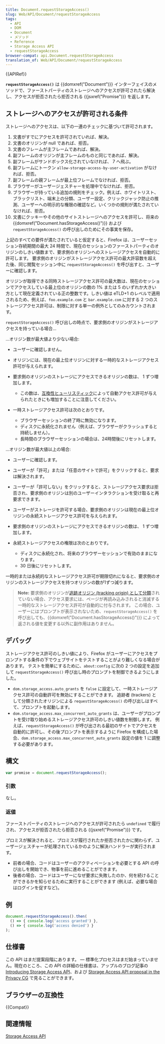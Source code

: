 ```yaml
---
title: Document.requestStorageAccess()
slug: Web/API/Document/requestStorageAccess
tags:
  - API
  - DOM
  - Document
  - メソッド
  - Reference
  - Storage Access API
  - requestStorageAccess
browser-compat: api.Document.requestStorageAccess
translation_of: Web/API/Document/requestStorageAccess
---
```

{{APIRef}}

**`requestStorageAccess()`** は {{domxref("Document")}} インターフェイスのメソッドで、ファーストパーティのストレージへのアクセスが許可されたら解決し、アクセスが拒否されたら拒否される {{jsxref("Promise")}} を返します。

## ストレージへのアクセスが許可される条件

ストレージへのアクセスは、以下の一連のチェックに基づいて許可されます。

1. 文書がすでにアクセスを許可されていれば、解決。
2. 文書のオリジンが null であれば、拒否。
3. 文書のフレームが主フレームであれば、解決。
4. 副フレームのオリジンが主フレームのものと同じであれば、解決。
5. 副フレームがサンドボックス化されていなければ、 7 へ飛ぶ。
6. 副フレームにトークン `allow-storage-access-by-user-activation` がなければ、拒否。
7. 副フレームの親フレームが最上位フレームでなければ、拒否。
8. ブラウザーがユーザージェスチャーを処理中でなければ、拒否。
9. ブラウザーが持っている追加の規則をチェック。例えば、ホワイトリスト、ブラックリスト、端末上の分類、ユーザー設定、クリックジャック防止の推測、ユーザーへの明示的な権限の確認など。いくつかの規則が満たされていなければ、拒否。
10. 文書にクッキーやその他のサイトストレージへのアクセスを許可し、将来の {{domxref("Document.hasStorageAccess()")}} および `requestStorageAccess()` の呼び出しのためにその事実を保存。

上記のすべての要件が満たされていると仮定すると、Firefox は、ユーザーセッション存続期間の最大 24 時間で、現在のセッションのファーストパーティのオリジンのしきい値数まで、要求側のオリジンへのストレージアクセスを自動的に許可します。 要求側のオリジンがストレージアクセス許可の最大許容数を超えた後、同じ閲覧セッション中に `requestStorageAccess()` を呼び出すと、ユーザーに確認します。

オリジンが取得できる同時ストレージアクセス許可の最大数は、現在のセッションでアクセスしている最上位のオリジンの数の 1% または 5 のいずれか大きい方として現在定義されている正の整数です。しきい値は eTLD+1 のレベルで適用されるため、例えば、`foo.example.com` と `bar.example.com` に対する 2 つのストレージアクセス許可は、制限に対する単一の例外としてのみカウントされます。

`requestStorageAccess()` 呼び出しの時点で、要求側のオリジンがストレージアクセスを持っている場合...

...オリジン数が最大値より少ない場合:

- ユーザーに確認しません。
- オリジンには、現在の最上位オリジンに対する一時的なストレージアクセス許可が与えられます。
- 要求側のオリジンのストレージにアクセスできるオリジンの数は、 1 ずつ増加します。

  - この数は、[互換性ヒューリスティック](/ja/docs/Mozilla/Firefox/Privacy/Storage_access_policy#Automatic_storage_access_upon_interaction)によって自動アクセス許可が与えられたときにも増加することに注意してください。

- 一時ストレージアクセス許可は次のとおりです。

  - ブラウザーセッションの終了時に無効になります。
  - ディスクに永続化されません（例えば、ブラウザーがクラッシュすると持続しません）。
  - 長時間のブラウザーセッションの場合は、24時間後にリセットします。

...オリジン数が最大値以上の場合:

- ユーザーに確認します。
- ユーザーが「許可」または「任意のサイトで許可」をクリックすると、要求は解決されます。
- ユーザーが「許可しない」をクリックすると、ストレージアクセス要求は拒否され、要求側のオリジンは別のユーザーインタラクションを受け取ると再要求できます。
- ユーザーがストレージを許可する場合、要求側のオリジンは現在の最上位オリジンの永続ストレージアクセス許可を与えられます。
- 要求側のオリジンのストレージにアクセスできるオリジンの数は、 1 ずつ増加します。
- 永続ストレージアクセスの権限は次のとおりです。

  - ディスクに永続化され、将来のブラウザーセッションで有効のままになります。
  - 30 日後にリセットします。

一時的または永続的なストレージアクセス許可が期限切れになると、要求側のオリジンのストレージアクセスを持つオリジンの数が1ずつ減ります。

> **Note:** 要求側のオリジンが[追跡オリジン (tracking origin) として分類](/ja/docs/Web/Privacy/Storage_Access_Policy#Tracking_protection_explained)されていない場合、アクセス要求には、ページが再読み込みされると消滅する一時的なストレージアクセス許可が自動的に付与されます。 この場合、ユーザーにはプロンプトが表示されないため、`requestStorageAccess()` を呼び出しても、{{domxref("Document.hasStorageAccess()")}} によって返される値を変更する以外に副作用はありません。

## デバッグ

ストレージアクセス許可のしきい値により、Firefox がユーザーにアクセスをプロンプトする条件の下でウェブサイトをテストすることがより難しくなる場合があります。 テストを簡単にするために、`about:config` に次の 2 つの設定を追加して `requestStorageAccess()` 呼び出し時のプロンプトを制御できるようにしました。

- `dom.storage_access.auto_grants` を `false` に設定して、一時ストレージアクセス許可の自動許可を無効にすることができます。 追跡者 (trackers) として分類されたオリジンによる `requestStorageAccess()` の呼び出しはすべて、プロンプトを起動します。
- `dom.storage_access.max_concurrent_auto_grants` は、ユーザーがプロンプトを受け取り始めるストレージアクセス許可のしきい値数を制御します。 例えば、`requestStorageAccess()` が呼び出される最初のサイトでアクセスを自動的に許可し、その後プロンプトを表示するように Firefox を構成した場合、`dom.storage_access.max_concurrent_auto_grants` 設定の値を 1 に調整する必要があります。

## 構文

```js
var promise = document.requestStorageAccess();
```

### 引数

なし。

### 返値

ファーストパーティのストレージへのアクセスが許可されたら `undefined` で履行され、アクセスが拒否されたら拒否される {{jsxref("Promise")}} です。

プロミスが解決されると、プロミスが履行されたか拒否されたかに関わらず、ユーザージェスチャーが処理されているかのように解決ハンドラーが実行されます。

- 前者の場合、コードはユーザーのアクティベーションを必要とする API の呼び出しを開始でき、物事を前に進めることができます。
- 後者の場合、コードはユーザーになぜ要求に失敗したのか、何を続けることができるかを知らせるために実行することができます (例えば、必要な場合はログインを促すなど)。

## 例

```js
document.requestStorageAccess().then(
  () => { console.log('access granted') },
  () => { console.log('access denied') }
);
```

## 仕様書

この API はまだ提案段階にあります。 — 標準化プロセスはまだ始まっていません。現在のところ、この API の詳細の仕様書は、アップルのブログ記事の [Introducing
Storage Access API](https://webkit.org/blog/8124/introducing-storage-access-api/)、および [Storage Access API proposal in the
Privacy CG](https://github.com/privacycg/storage-access) で見ることができます。

## ブラウザーの互換性

{{Compat}}

## 関連情報

[Storage Access API](/en-US/docs/Web/API/Storage_Access_API)
